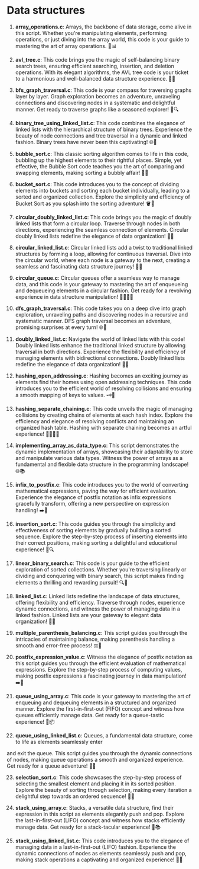 <h1>Data structures</h1>

1. **array_operations.c**: Arrays, the backbone of data storage, come alive in this script. Whether you're manipulating elements, performing operations, or just diving into the array world, this code is your guide to mastering the art of array operations. 💪📊

2. **avl_tree.c**: This code brings you the magic of self-balancing binary search trees, ensuring efficient searching, insertion, and deletion operations. With its elegant algorithms, the AVL tree code is your ticket to a harmonious and well-balanced data structure experience. 🌳✨

3. **bfs_graph_traversal.c**: This code is your compass for traversing graphs layer by layer. Graph exploration becomes an adventure, unraveling connections and discovering nodes in a systematic and delightful manner. Get ready to traverse graphs like a seasoned explorer! 🚀🔍

4. **binary_tree_using_linked_list.c**: This code combines the elegance of linked lists with the hierarchical structure of binary trees. Experience the beauty of node connections and tree traversal in a dynamic and linked fashion. Binary trees have never been this captivating! 🌐🌲

5. **bubble_sort.c**: This classic sorting algorithm comes to life in this code, bubbling up the highest elements to their rightful places. Simple, yet effective, the Bubble Sort code teaches you the art of comparing and swapping elements, making sorting a bubbly affair! 🛁🔄

6. **bucket_sort.c**: This code introduces you to the concept of dividing elements into buckets and sorting each bucket individually, leading to a sorted and organized collection. Explore the simplicity and efficiency of Bucket Sort as you splash into the sorting adventure! 🪣🎉

7. **circular_doubly_linked_list.c**: This code brings you the magic of doubly linked lists that form a circular loop. Traverse through nodes in both directions, experiencing the seamless connection of elements. Circular doubly linked lists redefine the elegance of data organization! 🔄🔗

8. **circular_linked_list.c**: Circular linked lists add a twist to traditional linked structures by forming a loop, allowing for continuous traversal. Dive into the circular world, where each node is a gateway to the next, creating a seamless and fascinating data structure journey! 🔄🔗

9. **circular_queue.c**: Circular queues offer a seamless way to manage data, and this code is your gateway to mastering the art of enqueueing and dequeueing elements in a circular fashion. Get ready for a revolving experience in data structure manipulation! 🔄🧑‍🤝‍🧑

10. **dfs_graph_traversal.c**: This code takes you on a deep dive into graph exploration, unraveling paths and discovering nodes in a recursive and systematic manner. DFS graph traversal becomes an adventure, promising surprises at every turn! 🌐🚀

11. **doubly_linked_list.c**: Navigate the world of linked lists with this code! Doubly linked lists enhance the traditional linked structure by allowing traversal in both directions. Experience the flexibility and efficiency of managing elements with bidirectional connections. Doubly linked lists redefine the elegance of data organization! 🔗🔄

12. **hashing_open_addressing.c**: Hashing becomes an exciting journey as elements find their homes using open addressing techniques. This code introduces you to the efficient world of resolving collisions and ensuring a smooth mapping of keys to values. 🗝️🏡

13. **hashing_separate_chaining.c**: This code unveils the magic of managing collisions by creating chains of elements at each hash index. Explore the efficiency and elegance of resolving conflicts and maintaining an organized hash table. Hashing with separate chaining becomes an artful experience! 🧑‍🤝‍🧑🔗

14. **implementing_array_as_data_type.c**: This script demonstrates the dynamic implementation of arrays, showcasing their adaptability to store and manipulate various data types. Witness the power of arrays as a fundamental and flexible data structure in the programming landscape! 🌐📚

15. **infix_to_postfix.c**: This code introduces you to the world of converting mathematical expressions, paving the way for efficient evaluation. Experience the elegance of postfix notation as infix expressions gracefully transform, offering a new perspective on expression handling! ➡️🔄

16. **insertion_sort.c**: This code guides you through the simplicity and effectiveness of sorting elements by gradually building a sorted sequence. Explore the step-by-step process of inserting elements into their correct positions, making sorting a delightful and educational experience! 🧩🔍

17. **linear_binary_search.c**: This code is your guide to the efficient exploration of sorted collections. Whether you're traversing linearly or dividing and conquering with binary search, this script makes finding elements a thrilling and rewarding pursuit! 🔍🎯

18. **linked_list.c**: Linked lists redefine the landscape of data structures, offering flexibility and efficiency. Traverse through nodes, experience dynamic connections, and witness the power of managing data in a linked fashion. Linked lists are your gateway to elegant data organization! 🔗📁

19. **multiple_parenthesis_balancing.c**: This script guides you through the intricacies of maintaining balance, making parenthesis handling a smooth and error-free process! ⚖️👥

20. **postfix_expression_value.c**:  Witness the elegance of postfix notation as this script guides you through the efficient evaluation of mathematical expressions. Explore the step-by-step process of computing values, making postfix expressions a fascinating journey in data manipulation! ➡️🔢

21. **queue_using_array.c**: This code is your gateway to mastering the art of enqueuing and dequeuing elements in a structured and organized manner. Explore the first-in-first-out (FIFO) concept and witness how queues efficiently manage data. Get ready for a queue-tastic experience! 🔄📦

22. **queue_using_linked_list.c**: Queues, a fundamental data structure, come to life as elements seamlessly enter

 and exit the queue. This script guides you through the dynamic connections of nodes, making queue operations a smooth and organized experience. Get ready for a queue adventure! 🔗🔄

23. **selection_sort.c**: This code showcases the step-by-step process of selecting the smallest element and placing it in its sorted position. Explore the beauty of sorting through selection, making every iteration a delightful step towards an ordered sequence! 🎯🔄

24. **stack_using_array.c**: Stacks, a versatile data structure, find their expression in this script as elements elegantly push and pop. Explore the last-in-first-out (LIFO) concept and witness how stacks efficiently manage data. Get ready for a stack-tacular experience! 🔄📚

25. **stack_using_linked_list.c**: This code introduces you to the elegance of managing data in a last-in-first-out (LIFO) fashion. Experience the dynamic connections of nodes as elements seamlessly push and pop, making stack operations a captivating and organized experience! 🔗🔄
